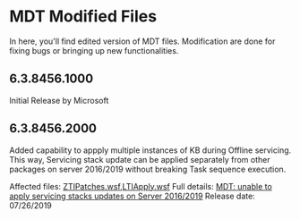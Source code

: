 # MDT Modified Files

In here, you'll find edited version of MDT files. 
Modification are done for fixing bugs or bringing up new functionalities.

## 6.3.8456.1000
Initial Release by Microsoft

## 6.3.8456.2000
Added capability to appply multiple instances of KB during Offline servicing.
This way, Servicing stack update can be applied separately from other packages on server 2016/2019 
without breaking Task sequence execution.

Affected files: [ZTIPatches.wsf](https://github.com/Diagg/MDT-Modified-Files/blob/master/ZTIPatches.wsf),[LTIApply.wsf](https://github.com/Diagg/MDT-Modified-Files/blob/master/LTIApply.wsf)
Full details: [MDT: unable to apply servicing stacks updates on Server 2016/2019](https://www.osd-couture.com/)
Release date: 07/26/2019
                
